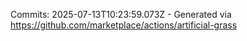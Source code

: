 Commits: 2025-07-13T10:23:59.073Z - Generated via https://github.com/marketplace/actions/artificial-grass
<br>
